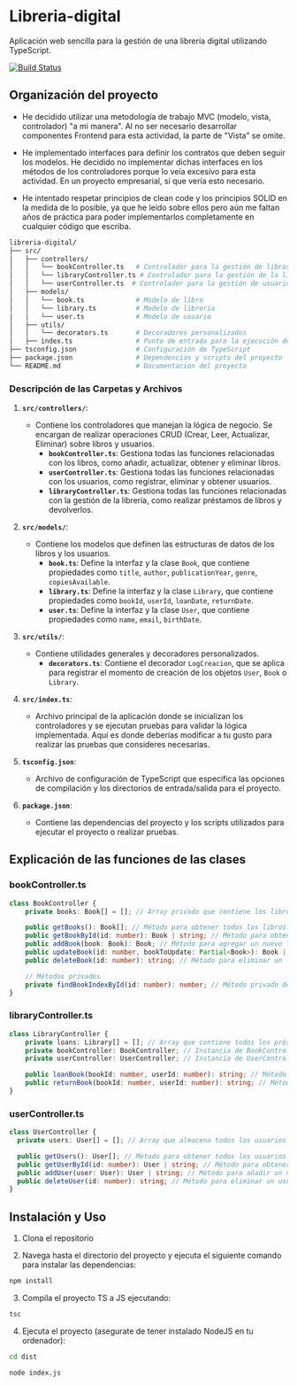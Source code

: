 # Libreria-digital
Aplicación web sencilla para la gestión de una librería digital utilizando TypeScript.

[![Build Status](https://github.com/anggierz/Libreria-digital/actions/workflows/workflow.yml/badge.svg?branch=main&event=status)](https://github.com/anggierz/Libreria-digital/actions/workflows/workflow.yml)

## Organización del proyecto

- He decidido utilizar una metodología de trabajo MVC (modelo, vista, controlador) "a mi manera". Al no ser necesario desarrollar
componentes Frontend para esta actividad, la parte de "Vista" se omite.

- He implementado interfaces para definir los contratos que deben seguir los modelos. He decidido no implementar dichas interfaces en los métodos de los controladores porque lo veía excesivo para esta actividad. En un proyecto empresarial, sí que vería esto necesario.

- He intentado respetar principios de clean code y los principios SOLID en la medida de lo posible, ya que he leído sobre ellos
pero aún me faltan años de práctica para poder implementarlos completamente en cualquier código que escriba.

```sh
libreria-digital/
├── src/
│   ├── controllers/
│   │   └── bookController.ts   # Controlador para la gestión de libros
│   │   └── libraryController.ts # Controlador para la gestión de la librería digital
│   │   └── userController.ts  # Controlador para la gestión de usuarios
│   ├── models/
│   │   └── book.ts             # Modelo de libro
│   │   └── library.ts          # Modelo de librería
│   │   └── user.ts             # Modelo de usuario  
│   ├── utils/
│   │   └── decorators.ts       # Decoradores personalizados
│   ├── index.ts                # Punto de entrada para la ejecución de la aplicación
├── tsconfig.json               # Configuración de TypeScript
├── package.json                # Dependencias y scripts del proyecto
└── README.md                   # Documentación del proyecto

```

### Descripción de las Carpetas y Archivos

1. **`src/controllers/`**:
   - Contiene los controladores que manejan la lógica de negocio. Se encargan de realizar operaciones CRUD (Crear, Leer, Actualizar, Eliminar) sobre libros y usuarios.
     - **`bookController.ts`**: Gestiona todas las funciones relacionadas con los libros, como añadir, actualizar, obtener y eliminar libros.
     - **`userController.ts`**: Gestiona todas las funciones relacionadas con los usuarios, como registrar, eliminar y obtener usuarios.
     - **`libraryController.ts`**: Gestiona todas las funciones relacionadas con la gestión de la librería, como realizar préstamos de libros y devolverlos.

2. **`src/models/`**:
   - Contiene los modelos que definen las estructuras de datos de los libros y los usuarios.
     - **`book.ts`**: Define la interfaz y la clase `Book`, que contiene propiedades como `title`, `author`, `publicationYear`, `genre`, `copiesAvailable`.
     - **`library.ts`**: Define la interfaz y la clase `Library`, que contiene propiedades como `bookId`, `userId`, `loanDate`, `returnDate`.
     - **`user.ts`**: Define la interfaz y la clase `User`, que contiene propiedades como `name`, `email`, `birthDate`.


3. **`src/utils/`**:
   - Contiene utilidades generales y decoradores personalizados.
     - **`decorators.ts`**: Contiene el decorador `LogCreacion`, que se aplica para registrar el momento de creación de los objetos `User`, `Book` o `Library`.

4. **`src/index.ts`**:
   - Archivo principal de la aplicación donde se inicializan los controladores y se ejecutan pruebas para validar la lógica implementada. Aquí es donde deberías modificar a tu gusto para realizar las pruebas que consideres necesarias.

5. **`tsconfig.json`**:
   - Archivo de configuración de TypeScript que especifica las opciones de compilación y los directorios de entrada/salida para el proyecto.

6. **`package.json`**:
   - Contiene las dependencias del proyecto y los scripts utilizados para ejecutar el proyecto o realizar pruebas.

## Explicación de las funciones de las clases

### bookController.ts

```typescript
class BookController {
    private books: Book[] = []; // Array privado que contiene los libros

    public getBooks(): Book[]; // Método para obtener todos los libros
    public getBookById(id: number): Book | string; // Método para obtener un libro por su ID
    public addBook(book: Book): Book; // Método para agregar un nuevo libro
    public updateBook(id: number, bookToUpdate: Partial<Book>): Book | string; // Método para actualizar un libro
    public deleteBook(id: number): string; // Método para eliminar un libro

    // Métodos privados
    private findBookIndexById(id: number): number; // Método privado devolver el índice del libro que contenga el ID
}
```

### libraryController.ts

```typescript
class LibraryController {
    private loans: Library[] = []; // Array que contiene todos los préstamos registrados
    private bookController: BookController; // Instancia de BookController
    private userController: UserController; // Instancia de UserController

    public loanBook(bookId: number, userId: number): string; // Método para realizar un préstamo de libro
    public returnBook(bookId: number, userId: number): string; // Método para devolver un libro
}
```

### userController.ts

```typescript
class UserController {
  private users: User[] = []; // Array que almacena todos los usuarios

  public getUsers(): User[]; // Método para obtener todos los usuarios
  public getUserById(id: number): User | string; // Método para obtener un usuario por su ID
  public addUser(user: User): User | string; // Método para añadir un nuevo usuario
  public deleteUser(id: number): string; // Método para eliminar un usuario
}
```


## Instalación y Uso

1. Clona el repositorio

2. Navega hasta el directorio del proyecto y ejecuta el siguiente comando para instalar las dependencias:

```sh
npm install
```

3. Compila el proyecto TS a JS ejecutando:

```sh
tsc
```

4. Ejecuta el proyecto (asegurate de tener instalado NodeJS en tu ordenador):

```sh
cd dist
```

```sh
node index.js
```